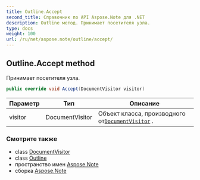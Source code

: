 ```yaml
---
title: Outline.Accept
second_title: Справочник по API Aspose.Note для .NET
description: Outline метод. Принимает посетителя узла.
type: docs
weight: 100
url: /ru/net/aspose.note/outline/accept/
---
```

## Outline.Accept method

Принимает посетителя узла.

```csharp
public override void Accept(DocumentVisitor visitor)
```

| Параметр | Тип | Описание |
| --- | --- | --- |
| visitor | DocumentVisitor | Объект класса, производного от[`DocumentVisitor`](../../documentvisitor/) . |

### Смотрите также

* class [DocumentVisitor](../../documentvisitor/)
* class [Outline](../)
* пространство имен [Aspose.Note](../../outline/)
* сборка [Aspose.Note](../../../)


